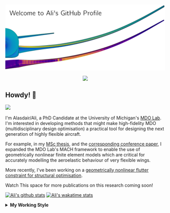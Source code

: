 <!--
# Welcome to Ali's github profile


-->

![banner](https://raw.githubusercontent.com/A-CGray/A-CGray/main/Images/GitHubProfileBanner.png)
<p align='center'>
<a href="https://www.linkedin.com/in/alasdaircgray/"><img height="30" src="https://github.com/WaylonWalker/WaylonWalker/blob/main/icon/linkedin.png?raw=true"></a>
</p>

## Howdy! 👋

![](https://komarev.com/ghpvc/?username=A-CGray&color=blue)

I'm Alasdair/Ali, a PhD Candidate at the University of Michigan's [MDO Lab](http://mdolab.engin.umich.edu).
I'm interested in developing methods that might make high-fidelity MDO (multidisciplinary design optimisation) a practical tool for designing the next generation of highly flexible aircraft.

For example, in my [MSc thesis](http://resolver.tudelft.nl/uuid:1a6b5001-d213-40d9-bc2c-5e831eda527d), and the [corresponding conference paper](https://www.researchgate.net/publication/348242101_Geometrically_Nonlinear_High-fidelity_Aerostructural_Optimization_for_Highly_Flexible_Wings), I expanded the MDO Lab's MACH framework to enable the use of geometrically nonlinear finite element models which are critical for accurately modelling the aeroelastic behaviour of very flexible wings.

More recently, I've been working on a [geometrically nonlinear flutter constraint for structural optimisation](https://www.researchgate.net/publication/357429071_High-Fidelity_Gradient-Based_Wing_Structural_Optimization_Including_a_Geometrically_Nonlinear_Flutter_Constraint).

Watch This space for more publications on this research coming soon!

<!--
**A-CGray/A-CGray** is a ✨ _special_ ✨ repository because its `README.md` (this file) appears on your GitHub profile.

Here are some ideas to get you started:

- 🔭 I’m currently working on ...
- 🌱 I’m currently learning ...
- 👯 I’m looking to collaborate on ...
- 🤔 I’m looking for help with ...
- 💬 Ask me about ...
- 📫 How to reach me: ...
- 😄 Pronouns: ...
- ⚡ Fun fact: ...
-->


[![Ali's github stats](https://github-readme-stats.vercel.app/api?username=A-CGray)](https://github.com/anuraghazra/github-readme-stats)
[![Ali's wakatime stats](https://github-readme-stats.vercel.app/api/wakatime?username=ACGray)](https://github.com/anuraghazra/github-readme-stats)


<details>
  <summary>
    <strong>My Working Style</strong>
  </summary>
  
  <!--START_SECTION:waka-->
![Code Time](http://img.shields.io/badge/Code%20Time-1%2C529%20hrs%2028%20mins-blue)

![Lines of code](https://img.shields.io/badge/From%20Hello%20World%20I%27ve%20Written-11%20Million%20lines%20of%20code-blue)

**I'm an Early 🐤** 

```text
🌞 Morning    85 commits     ████░░░░░░░░░░░░░░░░░░░░░   18.44% 
🌆 Daytime    173 commits    █████████░░░░░░░░░░░░░░░░   37.53% 
🌃 Evening    178 commits    █████████░░░░░░░░░░░░░░░░   38.61% 
🌙 Night      25 commits     █░░░░░░░░░░░░░░░░░░░░░░░░   5.42%

```
📅 **I'm Most Productive on Thursday** 

```text
Monday       62 commits     ███░░░░░░░░░░░░░░░░░░░░░░   13.45% 
Tuesday      69 commits     ███░░░░░░░░░░░░░░░░░░░░░░   14.97% 
Wednesday    65 commits     ███░░░░░░░░░░░░░░░░░░░░░░   14.1% 
Thursday     120 commits    ██████░░░░░░░░░░░░░░░░░░░   26.03% 
Friday       93 commits     █████░░░░░░░░░░░░░░░░░░░░   20.17% 
Saturday     14 commits     ░░░░░░░░░░░░░░░░░░░░░░░░░   3.04% 
Sunday       38 commits     ██░░░░░░░░░░░░░░░░░░░░░░░   8.24%

```


📊 **This Week I Spent My Time On** 

```text
💬 Programming Languages: 
Python                   15 hrs 19 mins      █████████████████░░░░░░░░   68.75% 
Other                    3 hrs 38 mins       ████░░░░░░░░░░░░░░░░░░░░░   16.31% 
TeX                      1 hr 38 mins        █░░░░░░░░░░░░░░░░░░░░░░░░   7.4% 
Markdown                 52 mins             █░░░░░░░░░░░░░░░░░░░░░░░░   3.91% 
Bash                     33 mins             ░░░░░░░░░░░░░░░░░░░░░░░░░   2.47%

🔥 Editors: 
VS Code                  22 hrs 17 mins      █████████████████████████   100.0%

🐱‍💻 Projects: 
umnast_mach              16 hrs 15 mins      ██████████████████░░░░░░░   72.92% 
MLAOpts                  3 hrs 8 mins        ███░░░░░░░░░░░░░░░░░░░░░░   14.08% 
62c6092dbfb2981f7c37d5ec 1 hr 39 mins        █░░░░░░░░░░░░░░░░░░░░░░░░   7.41% 
OpenMDAO_NAST            27 mins             ░░░░░░░░░░░░░░░░░░░░░░░░░   2.06% 
MACH-UMNAST              19 mins             ░░░░░░░░░░░░░░░░░░░░░░░░░   1.48%

💻 Operating System: 
Linux                    22 hrs 17 mins      █████████████████████████   100.0%

```

**I Mostly Code in Python** 

```text
Python                   18 repos            ████████████░░░░░░░░░░░░░   48.65% 
TeX                      8 repos             █████░░░░░░░░░░░░░░░░░░░░   21.62% 
HTML                     3 repos             ██░░░░░░░░░░░░░░░░░░░░░░░   8.11% 
C++                      2 repos             █░░░░░░░░░░░░░░░░░░░░░░░░   5.41% 
Shell                    2 repos             █░░░░░░░░░░░░░░░░░░░░░░░░   5.41%

```


**Timeline**

![Chart not found](https://raw.githubusercontent.com/A-CGray/A-CGray/main/charts/bar_graph.png) 


 Last Updated on 10/07/2022 02:04:03 UTC
<!--END_SECTION:waka-->
</details>
